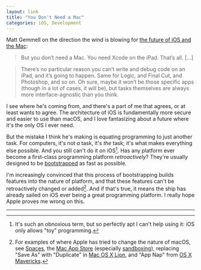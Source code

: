```yaml
---
layout: link
title: "You Don't Need a Mac"
categories: iOS, Development
---
```


Matt Gemmell on the direction the wind is blowing for [the future of iOS and the Mac](https://mattgemmell.com/a-big-phone/):

> But you don’t need a Mac. You need Xcode on the iPad. That’s all. [...]

> There’s no particular reason you can’t write and debug code on an iPad, and it’s going to happen. Same for Logic, and Final Cut, and Photoshop, and so on. Oh sure, maybe it won’t be those specific apps (though in a lot of cases, it will be), but tasks themselves are always more interface-agnostic than you think.

I see where he's coming from, and there's a part of me that agrees, or at least wants to agree. The architecture of iOS is fundamentally more secure and easier to use than macOS, and I love fantasizing about a future where it's the only OS I ever need.

But the mistake I think he's making is equating programming to just another task. For computers, it's not *a* task, it's *the* task; it's what makes everything else possible. And you still can't do it on iOS[^toy]. Has any platform ever become a first-class programming platform *retroactively*? They're usually designed to be [bootstrapped](https://en.wikipedia.org/wiki/Bootstrapping#Software_development) as fast as possible.

I'm increasingly convinced that this process of bootstrapping builds features into the nature of platform, and that these features can't be retroactively changed or added[^nature]. And if that's true, it means the ship has already sailed on iOS ever being a great programming platform. I really hope Apple proves me wrong on this.

* * *

[^toy]: It's such an obnoxious term, but so perfectly apt I can't help using it: iOS only allows "toy" programming.
[^nature]: For examples of where Apple has tried to change the nature of macOS, see [Spaces](https://en.wikipedia.org/wiki/Spaces_(software)), the [Mac App Store](https://en.wikipedia.org/wiki/Mac_App_Store) (especially [sandboxing](https://developer.apple.com/app-sandboxing/)), replacing "Save As" with "Duplicate" in [Mac OS X Lion](https://en.wikipedia.org/wiki/Mac_OS_X_Lion), and "App Nap" from [OS X Mavericks](https://en.wikipedia.org/wiki/OS_X_Mavericks#System_features).
